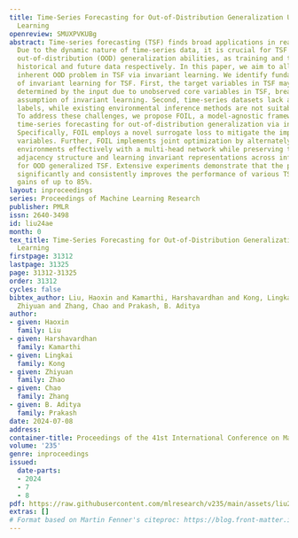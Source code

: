 ```yaml
---
title: Time-Series Forecasting for Out-of-Distribution Generalization Using Invariant
  Learning
openreview: SMUXPVKUBg
abstract: Time-series forecasting (TSF) finds broad applications in real-world scenarios.
  Due to the dynamic nature of time-series data, it is crucial for TSF models to preserve
  out-of-distribution (OOD) generalization abilities, as training and test sets represent
  historical and future data respectively. In this paper, we aim to alleviate the
  inherent OOD problem in TSF via invariant learning. We identify fundamental challenges
  of invariant learning for TSF. First, the target variables in TSF may not be sufficiently
  determined by the input due to unobserved core variables in TSF, breaking the fundamental
  assumption of invariant learning. Second, time-series datasets lack adequate environment
  labels, while existing environmental inference methods are not suitable for TSF.
  To address these challenges, we propose FOIL, a model-agnostic framework that endows
  time-series forecasting for out-of-distribution generalization via invariant learning.
  Specifically, FOIL employs a novel surrogate loss to mitigate the impact of unobserved
  variables. Further, FOIL implements joint optimization by alternately inferring
  environments effectively with a multi-head network while preserving the temporal
  adjacency structure and learning invariant representations across inferred environments
  for OOD generalized TSF. Extensive experiments demonstrate that the proposed FOIL
  significantly and consistently improves the performance of various TSF models, achieving
  gains of up to 85%.
layout: inproceedings
series: Proceedings of Machine Learning Research
publisher: PMLR
issn: 2640-3498
id: liu24ae
month: 0
tex_title: Time-Series Forecasting for Out-of-Distribution Generalization Using Invariant
  Learning
firstpage: 31312
lastpage: 31325
page: 31312-31325
order: 31312
cycles: false
bibtex_author: Liu, Haoxin and Kamarthi, Harshavardhan and Kong, Lingkai and Zhao,
  Zhiyuan and Zhang, Chao and Prakash, B. Aditya
author:
- given: Haoxin
  family: Liu
- given: Harshavardhan
  family: Kamarthi
- given: Lingkai
  family: Kong
- given: Zhiyuan
  family: Zhao
- given: Chao
  family: Zhang
- given: B. Aditya
  family: Prakash
date: 2024-07-08
address:
container-title: Proceedings of the 41st International Conference on Machine Learning
volume: '235'
genre: inproceedings
issued:
  date-parts:
  - 2024
  - 7
  - 8
pdf: https://raw.githubusercontent.com/mlresearch/v235/main/assets/liu24ae/liu24ae.pdf
extras: []
# Format based on Martin Fenner's citeproc: https://blog.front-matter.io/posts/citeproc-yaml-for-bibliographies/
---
```

